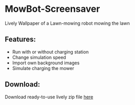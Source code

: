 # MowBot-Screensaver
Lively Wallpaper of a Lawn-mowing robot mowing the lawn

## Features:

+ Run with or without charging station
+ Change simulation speed
+ Import own background images
+ Simulate charging the mower

## Download:

Download ready-to-use lively zip file [here](https://github.com/matthias-linder "Github download")
